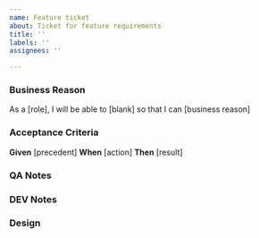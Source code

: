 ```yaml
---
name: Feature ticket
about: Ticket for feature requirements
title: ''
labels: ''
assignees: ''

---
```


### Business Reason

As a [role], I will be able to [blank] so that I can [business reason]

### Acceptance Criteria

**Given** [precedent]
**When** [action]
**Then** [result]

### QA Notes

### DEV Notes

### Design
